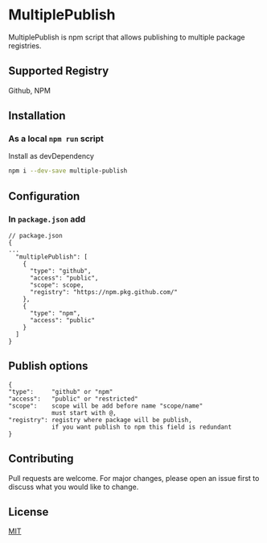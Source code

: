 # MultiplePublish

MultiplePublish is npm script that allows publishing to multiple package registries.

## Supported Registry

Github, NPM

## Installation

### As a local `npm run` script

Install as devDependency

```bash
npm i --dev-save multiple-publish 
```

<!-- ```bash
npm install @jjzajac/multiple-publish --registry https://npm.pkg.github.com/
``` -->

## Configuration

### In `package.json` add

```jsonld
// package.json
{
...
  "multiplePublish": [
    {
      "type": "github",
      "access": "public",
      "scope": scope,
      "registry": "https://npm.pkg.github.com/"
    },
    {
      "type": "npm",
      "access": "public"
    }
  ]
}
```

## Publish options
```jsonld
{
"type":     "github" or "npm"
"access":   "public" or "restricted"
"scope":    scope will be add before name "scope/name"
            must start with @,
"registry": registry where package will be publish, 
            if you want publish to npm this field is redundant
}
```

## Contributing
Pull requests are welcome. For major changes, please open an issue first to discuss what you would like to change.

<!-- Please make sure to update tests as appropriate. -->

## License
[MIT](https://github.com/jjzajac/MultiplePublish/LICENSE)

